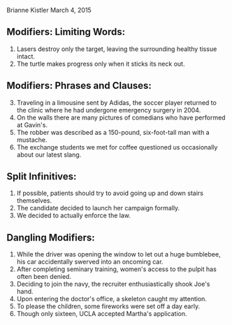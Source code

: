 Brianne Kistler
March 4, 2015

## Modifiers: Limiting Words:

1. Lasers destroy only the target, leaving the surrounding healthy tissue intact.
2. The turtle makes progress only when it sticks its neck out.

## Modifiers: Phrases and Clauses:

3. Traveling in a limousine sent by Adidas, the soccer player returned to the clinic where he had undergone emergency surgery in 2004.
4. On the walls there are many pictures of comedians who have performed at Gavin's.
5. The robber was described as a 150-pound, six-foot-tall man with a mustache.
6. The exchange students we met for coffee questioned us occasionally about our latest slang.

## Split Infinitives:

1. If possible, patients should try to avoid going up and down stairs themselves.
2. The candidate decided to launch her campaign formally.
3. We decided to actually enforce the law.

## Dangling Modifiers:

1. While the driver was opening the window to let out a huge bumblebee, his car accidentally swerved into an oncoming car.
2. After completing seminary training, women's access to the pulpit has often been denied.
3. Deciding to join the navy, the recruiter enthusiastically shook Joe's hand.
4. Upon entering the doctor's office, a skeleton caught my attention.
5. To please the children, some fireworks were set off a day early.
6. Though only sixteen, UCLA accepted Martha's application.